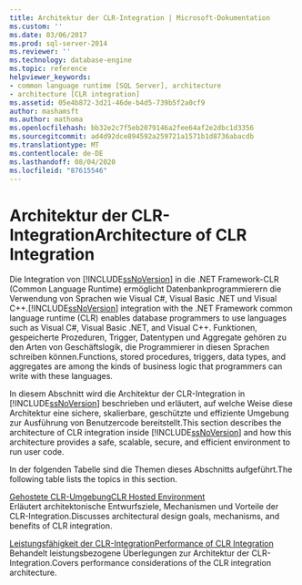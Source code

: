 ```yaml
---
title: Architektur der CLR-Integration | Microsoft-Dokumentation
ms.custom: ''
ms.date: 03/06/2017
ms.prod: sql-server-2014
ms.reviewer: ''
ms.technology: database-engine
ms.topic: reference
helpviewer_keywords:
- common language runtime [SQL Server], architecture
- architecture [CLR integration]
ms.assetid: 05e4b872-3d21-46de-b4d5-739b5f2a0cf9
author: mashamsft
ms.author: mathoma
ms.openlocfilehash: bb32e2c7f5eb2079146a2fee64af2e2dbc1d3356
ms.sourcegitcommit: ad4d92dce894592a259721a1571b1d8736abacdb
ms.translationtype: MT
ms.contentlocale: de-DE
ms.lasthandoff: 08/04/2020
ms.locfileid: "87615546"
---
```

# <a name="architecture-of-clr-integration"></a><span data-ttu-id="e0e5b-102">Architektur der CLR-Integration</span><span class="sxs-lookup"><span data-stu-id="e0e5b-102">Architecture of CLR Integration</span></span>
  <span data-ttu-id="e0e5b-103">Die Integration von [!INCLUDE[ssNoVersion](../../includes/ssnoversion-md.md)] in die .NET Framework-CLR (Common Language Runtime) ermöglicht Datenbankprogrammierern die Verwendung von Sprachen wie Visual C#, Visual Basic .NET und Visual C++.</span><span class="sxs-lookup"><span data-stu-id="e0e5b-103">[!INCLUDE[ssNoVersion](../../includes/ssnoversion-md.md)] integration with the .NET Framework common language runtime (CLR) enables database programmers to use languages such as Visual C#, Visual Basic .NET, and Visual C++.</span></span> <span data-ttu-id="e0e5b-104">Funktionen, gespeicherte Prozeduren, Trigger, Datentypen und Aggregate gehören zu den Arten von Geschäftslogik, die Programmierer in diesen Sprachen schreiben können.</span><span class="sxs-lookup"><span data-stu-id="e0e5b-104">Functions, stored procedures, triggers, data types, and aggregates are among the kinds of business logic that programmers can write with these languages.</span></span>  
  
 <span data-ttu-id="e0e5b-105">In diesem Abschnitt wird die Architektur der CLR-Integration in [!INCLUDE[ssNoVersion](../../includes/ssnoversion-md.md)] beschrieben und erläutert, auf welche Weise diese Architektur eine sichere, skalierbare, geschützte und effiziente Umgebung zur Ausführung von Benutzercode bereitstellt.</span><span class="sxs-lookup"><span data-stu-id="e0e5b-105">This section describes the architecture of CLR integration inside [!INCLUDE[ssNoVersion](../../includes/ssnoversion-md.md)] and how this architecture provides a safe, scalable, secure, and efficient environment to run user code.</span></span>  
  
 <span data-ttu-id="e0e5b-106">In der folgenden Tabelle sind die Themen dieses Abschnitts aufgeführt.</span><span class="sxs-lookup"><span data-stu-id="e0e5b-106">The following table lists the topics in this section.</span></span>  
  
 [<span data-ttu-id="e0e5b-107">Gehostete CLR-Umgebung</span><span class="sxs-lookup"><span data-stu-id="e0e5b-107">CLR Hosted Environment</span></span>](../../relational-databases/clr-integration/clr-integration-architecture-clr-hosted-environment.md)  
 <span data-ttu-id="e0e5b-108">Erläutert architektonische Entwurfsziele, Mechanismen und Vorteile der CLR-Integration.</span><span class="sxs-lookup"><span data-stu-id="e0e5b-108">Discusses architectural design goals, mechanisms, and benefits of CLR integration.</span></span>  
  
 [<span data-ttu-id="e0e5b-109">Leistungsfähigkeit der CLR-Integration</span><span class="sxs-lookup"><span data-stu-id="e0e5b-109">Performance of CLR Integration</span></span>](../../relational-databases/clr-integration/clr-integration-architecture-performance.md)  
 <span data-ttu-id="e0e5b-110">Behandelt leistungsbezogene Überlegungen zur Architektur der CLR-Integration.</span><span class="sxs-lookup"><span data-stu-id="e0e5b-110">Covers performance considerations of the CLR integration architecture.</span></span>  
  
  
